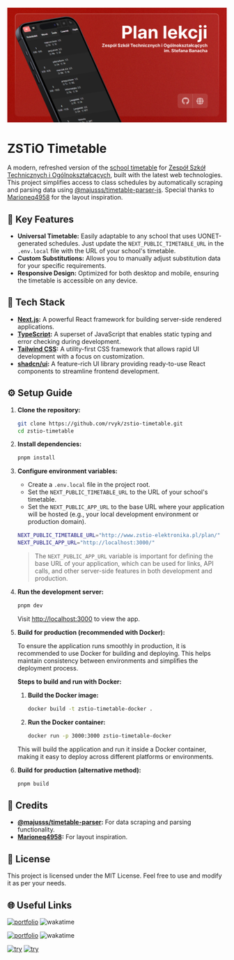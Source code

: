 ![App screenshot](src/assets/zstio-og.png)

# ZSTiO Timetable

A modern, refreshed version of the [school timetable](https://www.zstio-elektronika.pl/plan/index.html) for [Zespół Szkół Technicznych i Ogólnokształcących](https://zstiojar.edu.pl/), built with the latest web technologies. This project simplifies access to class schedules by automatically scraping and parsing data using [@majusss/timetable-parser-js](https://github.com/majusss/timetable-parser-js). Special thanks to [Marioneq4958](https://github.com/marioneq4958) for the layout inspiration.

## 🎯 Key Features

- **Universal Timetable:** Easily adaptable to any school that uses UONET-generated schedules. Just update the `NEXT_PUBLIC_TIMETABLE_URL` in the `.env.local` file with the URL of your school's timetable.
- **Custom Substitutions:** Allows you to manually adjust substitution data for your specific requirements.
- **Responsive Design:** Optimized for both desktop and mobile, ensuring the timetable is accessible on any device.

## 🚀 Tech Stack

- **[Next.js](https://nextjs.org/):** A powerful React framework for building server-side rendered applications.
- **[TypeScript](https://www.typescriptlang.org/):** A superset of JavaScript that enables static typing and error checking during development.
- **[Tailwind CSS](https://tailwindcss.com/):** A utility-first CSS framework that allows rapid UI development with a focus on customization.
- **[shadcn/ui](https://ui.shadcn.com/):** A feature-rich UI library providing ready-to-use React components to streamline frontend development.

## ⚙️ Setup Guide

1. **Clone the repository:**

   ```bash
   git clone https://github.com/rvyk/zstio-timetable.git
   cd zstio-timetable
   ```

2. **Install dependencies:**

   ```bash
   pnpm install
   ```

3. **Configure environment variables:**

   - Create a `.env.local` file in the project root.
   - Set the `NEXT_PUBLIC_TIMETABLE_URL` to the URL of your school's timetable.
   - Set the `NEXT_PUBLIC_APP_URL` to the base URL where your application will be hosted (e.g., your local development environment or production domain).

   ```bash
   NEXT_PUBLIC_TIMETABLE_URL="http://www.zstio-elektronika.pl/plan/"
   NEXT_PUBLIC_APP_URL="http://localhost:3000/"
   ```

   > The `NEXT_PUBLIC_APP_URL` variable is important for defining the base URL of your application, which can be used for links, API calls, and other server-side features in both development and production.

4. **Run the development server:**

   ```bash
   pnpm dev
   ```

   Visit [http://localhost:3000](http://localhost:3000) to view the app.

5. **Build for production (recommended with Docker):**

   To ensure the application runs smoothly in production, it is recommended to use Docker for building and deploying. This helps maintain consistency between environments and simplifies the deployment process.

   **Steps to build and run with Docker:**

   1. **Build the Docker image:**

      ```bash
      docker build -t zstio-timetable-docker .
      ```

   2. **Run the Docker container:**
      ```bash
      docker run -p 3000:3000 zstio-timetable-docker
      ```

   This will build the application and run it inside a Docker container, making it easy to deploy across different platforms or environments.

6. **Build for production (alternative method):**
   ```bash
   pnpm build
   ```

## 🙌 Credits

- **[@majusss/timetable-parser](https://github.com/majusss/timetable-parser-js):** For data scraping and parsing functionality.
- **[Marioneq4958](https://github.com/marioneq4958):** For layout inspiration.

## 📄 License

This project is licensed under the MIT License. Feel free to use and modify it as per your needs.

## 🌐 Useful Links

[![portfolio](https://img.shields.io/badge/GitHub-rvyk-100000?style=for-the-badge&logo=github&logoColor=white)](https://github.com/rvyk/) ![wakatime](https://wakatime.com/badge/user/36446820-2c24-47ad-9fdd-838263034b78/project/c9b72050-b8e0-4f02-b4db-c2185c0b69c4.svg?style=for-the-badge)

[![portfolio](https://img.shields.io/badge/Github-majusss-100000?style=for-the-badge&logo=github&logoColor=white)](https://github.com/majusss/) ![wakatime](https://wakatime.com/badge/user/63d00a78-aaef-4163-98f0-5695127e3103/project/018b396b-d9dc-4f6e-add4-ffe9bf124fb6.svg?style=for-the-badge)

[![try](https://img.shields.io/badge/TRY_DEV-0A66C2?style=for-the-badge&logoColor=white)](https://dev.rvyk.tech/)
[![try](https://img.shields.io/badge/TRY_PROD-0A66C2?style=for-the-badge&logoColor=white)](https://plan.zstiojar.edu.pl/)
